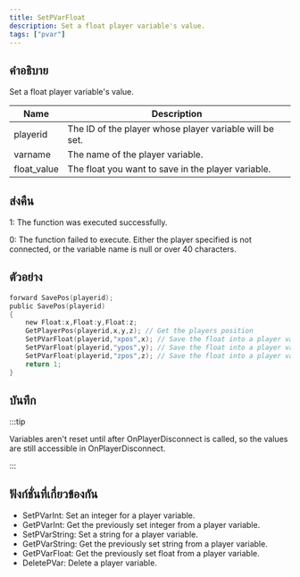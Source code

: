 ```yaml
---
title: SetPVarFloat
description: Set a float player variable's value.
tags: ["pvar"]
---
```


## คำอธิบาย

Set a float player variable's value.

| Name        | Description                                             |
| ----------- | ------------------------------------------------------- |
| playerid    | The ID of the player whose player variable will be set. |
| varname     | The name of the player variable.                        |
| float_value | The float you want to save in the player variable.      |

## ส่งคืน

1: The function was executed successfully.

0: The function failed to execute. Either the player specified is not connected, or the variable name is null or over 40 characters.

## ตัวอย่าง

```c
forward SavePos(playerid);
public SavePos(playerid)
{
    new Float:x,Float:y,Float:z;
    GetPlayerPos(playerid,x,y,z); // Get the players position
    SetPVarFloat(playerid,"xpos",x); // Save the float into a player variable
    SetPVarFloat(playerid,"ypos",y); // Save the float into a player variable
    SetPVarFloat(playerid,"zpos",z); // Save the float into a player variable
    return 1;
}
```

## บันทึก

:::tip

Variables aren't reset until after OnPlayerDisconnect is called, so the values are still accessible in OnPlayerDisconnect.

:::

## ฟังก์ชั่นที่เกี่ยวข้องกัน

- SetPVarInt: Set an integer for a player variable.
- GetPVarInt: Get the previously set integer from a player variable.
- SetPVarString: Set a string for a player variable.
- GetPVarString: Get the previously set string from a player variable.
- GetPVarFloat: Get the previously set float from a player variable.
- DeletePVar: Delete a player variable.
